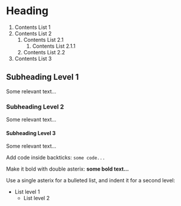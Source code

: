 # Heading

1. Contents List 1
1. Contents List 2
    1. Contents List 2.1
        1. Contents List 2.1.1
    1. Contents List 2.2
1. Contents List 3

## Subheading Level 1
Some relevant text...

### Subheading Level 2
Some relevant text...

#### Subheading Level 3
Some relevant text...

Add code inside backticks: `some code...`

Make it bold with double asterix: **some bold text...**

Use a single asterix for a bulleted list, and indent it for a second level:

* List level 1
  * List level 2
 
